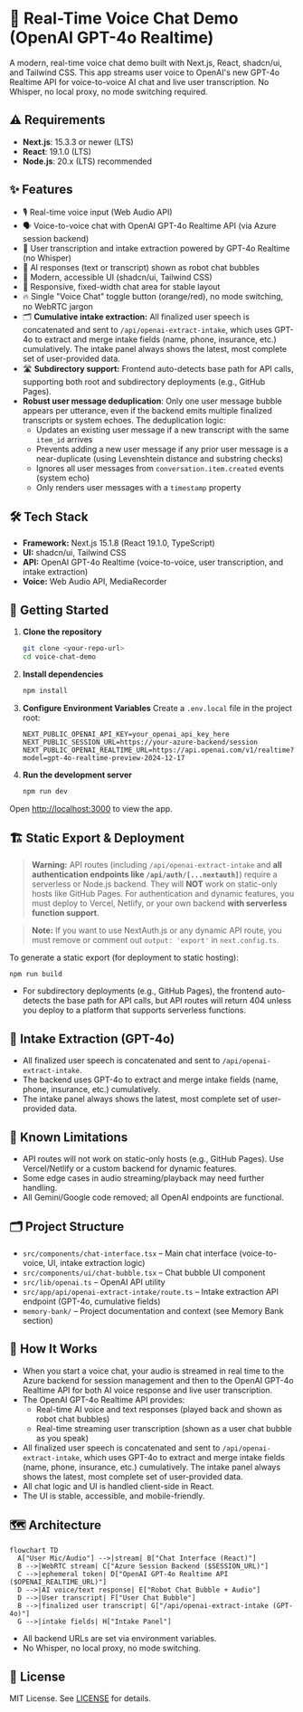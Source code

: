 # 🎤 Real-Time Voice Chat Demo (OpenAI GPT-4o Realtime)

A modern, real-time voice chat demo built with Next.js, React, shadcn/ui, and Tailwind CSS. This app streams user voice to OpenAI's new GPT-4o Realtime API for voice-to-voice AI chat and live user transcription. No Whisper, no local proxy, no mode switching required.

## ⚠️ Requirements

- **Next.js**: 15.3.3 or newer (LTS)
- **React**: 19.1.0 (LTS)
- **Node.js**: 20.x (LTS) recommended

## ✨ Features

- 🎙️ Real-time voice input (Web Audio API)
- 🗣️ Voice-to-voice chat with OpenAI GPT-4o Realtime API (via Azure session backend)
- 📝 User transcription and intake extraction powered by GPT-4o Realtime (no Whisper)
- 💬 AI responses (text or transcript) shown as robot chat bubbles
- 💎 Modern, accessible UI (shadcn/ui, Tailwind CSS)
- 📱 Responsive, fixed-width chat area for stable layout
- 🔥 Single "Voice Chat" toggle button (orange/red), no mode switching, no WebRTC jargon
- 🗂️ **Cumulative intake extraction:** All finalized user speech is concatenated and sent to `/api/openai-extract-intake`, which uses GPT-4o to extract and merge intake fields (name, phone, insurance, etc.) cumulatively. The intake panel always shows the latest, most complete set of user-provided data.
- 🛣️ **Subdirectory support:** Frontend auto-detects base path for API calls, supporting both root and subdirectory deployments (e.g., GitHub Pages).
- **Robust user message deduplication**: Only one user message bubble appears per utterance, even if the backend emits multiple finalized transcripts or system echoes. The deduplication logic:
  - Updates an existing user message if a new transcript with the same `item_id` arrives
  - Prevents adding a new user message if any prior user message is a near-duplicate (using Levenshtein distance and substring checks)
  - Ignores all user messages from `conversation.item.created` events (system echo)
  - Only renders user messages with a `timestamp` property

## 🛠️ Tech Stack

- **Framework:** Next.js 15.1.8 (React 19.1.0, TypeScript)
- **UI:** shadcn/ui, Tailwind CSS
- **API:** OpenAI GPT-4o Realtime (voice-to-voice, user transcription, and intake extraction)
- **Voice:** Web Audio API, MediaRecorder

## 🚀 Getting Started

1. **Clone the repository**
   ```bash
   git clone <your-repo-url>
   cd voice-chat-demo
   ```

2. **Install dependencies**
   ```bash
   npm install
   ```

3. **Configure Environment Variables**
   Create a `.env.local` file in the project root:
   ```
   NEXT_PUBLIC_OPENAI_API_KEY=your_openai_api_key_here
   NEXT_PUBLIC_SESSION_URL=https://your-azure-backend/session
   NEXT_PUBLIC_OPENAI_REALTIME_URL=https://api.openai.com/v1/realtime?model=gpt-4o-realtime-preview-2024-12-17
   ```

4. **Run the development server**
   ```bash
   npm run dev
   ```

Open [http://localhost:3000](http://localhost:3000) to view the app.

## 🏗️ Static Export & Deployment

> **Warning:** API routes (including `/api/openai-extract-intake` and **all authentication endpoints like `/api/auth/[...nextauth]`**) require a serverless or Node.js backend. They will **NOT** work on static-only hosts like GitHub Pages. For authentication and dynamic features, you must deploy to Vercel, Netlify, or your own backend **with serverless function support**.

> **Note:** If you want to use NextAuth.js or any dynamic API route, you must remove or comment out `output: 'export'` in `next.config.ts`.

To generate a static export (for deployment to static hosting):

```bash
npm run build
```

- For subdirectory deployments (e.g., GitHub Pages), the frontend auto-detects the base path for API calls, but API routes will return 404 unless you deploy to a platform that supports serverless functions.

## 🧠 Intake Extraction (GPT-4o)

- All finalized user speech is concatenated and sent to `/api/openai-extract-intake`.
- The backend uses GPT-4o to extract and merge intake fields (name, phone, insurance, etc.) cumulatively.
- The intake panel always shows the latest, most complete set of user-provided data.

## 📝 Known Limitations

- API routes will not work on static-only hosts (e.g., GitHub Pages). Use Vercel/Netlify or a custom backend for dynamic features.
- Some edge cases in audio streaming/playback may need further handling.
- All Gemini/Google code removed; all OpenAI endpoints are functional.

## 🗂️ Project Structure

- `src/components/chat-interface.tsx` – Main chat interface (voice-to-voice, UI, intake extraction logic)
- `src/components/ui/chat-bubble.tsx` – Chat bubble UI component
- `src/lib/openai.ts` – OpenAI API utility
- `src/app/api/openai-extract-intake/route.ts` – Intake extraction API endpoint (GPT-4o, cumulative fields)
- `memory-bank/` – Project documentation and context (see Memory Bank section)

## 📝 How It Works

- When you start a voice chat, your audio is streamed in real time to the Azure backend for session management and then to the OpenAI GPT-4o Realtime API for both AI voice response and live user transcription.
- The OpenAI GPT-4o Realtime API provides:
  - Real-time AI voice and text responses (played back and shown as robot chat bubbles)
  - Real-time streaming user transcription (shown as a user chat bubble as you speak)
- All finalized user speech is concatenated and sent to `/api/openai-extract-intake`, which uses GPT-4o to extract and merge intake fields (name, phone, insurance, etc.) cumulatively. The intake panel always shows the latest, most complete set of user-provided data.
- All chat logic and UI is handled client-side in React.
- The UI is stable, accessible, and mobile-friendly.

## 🗺️ Architecture

```mermaid
flowchart TD
  A["User Mic/Audio"] -->|stream| B["Chat Interface (React)"]
  B -->|WebRTC stream| C["Azure Session Backend ($SESSION_URL)"]
  C -->|ephemeral token| D["OpenAI GPT-4o Realtime API ($OPENAI_REALTIME_URL)"]
  D -->|AI voice/text response| E["Robot Chat Bubble + Audio"]
  D -->|User transcript| F["User Chat Bubble"]
  B -->|finalized user transcript| G["/api/openai-extract-intake (GPT-4o)"]
  G -->|intake fields| H["Intake Panel"]
```

- All backend URLs are set via environment variables.
- No Whisper, no local proxy, no mode switching.

## 📄 License

MIT License. See [LICENSE](./LICENSE) for details.
